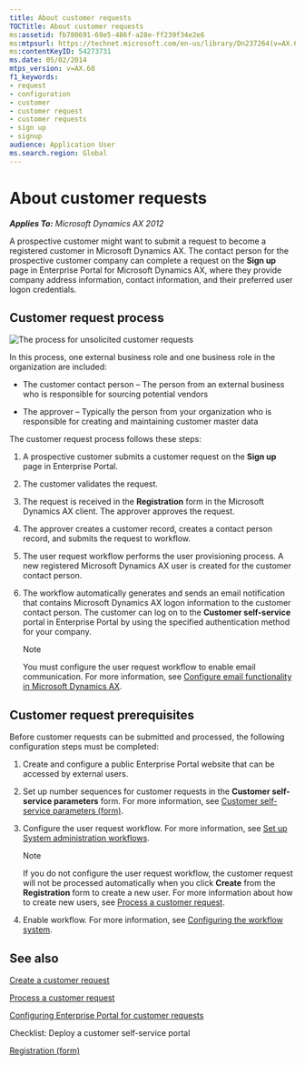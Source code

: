```yaml
---
title: About customer requests
TOCTitle: About customer requests
ms:assetid: fb780691-69e5-486f-a28e-ff239f34e2e6
ms:mtpsurl: https://technet.microsoft.com/en-us/library/Dn237264(v=AX.60)
ms:contentKeyID: 54273731
ms.date: 05/02/2014
mtps_version: v=AX.60
f1_keywords:
- request
- configuration
- customer
- customer request
- customer requests
- sign up
- signup
audience: Application User
ms.search.region: Global
---
```


# About customer requests 


_**Applies To:** Microsoft Dynamics AX 2012_

A prospective customer might want to submit a request to become a registered customer in Microsoft Dynamics AX. The contact person for the prospective customer company can complete a request on the **Sign up** page in Enterprise Portal for Microsoft Dynamics AX, where they provide company address information, contact information, and their preferred user logon credentials.

## Customer request process

![The process for unsolicited customer requests](images/Dn237264.CSSCustomerRequestProcess(AX.60).gif "The process for unsolicited customer requests")

In this process, one external business role and one business role in the organization are included:

  - The customer contact person – The person from an external business who is responsible for sourcing potential vendors

  - The approver – Typically the person from your organization who is responsible for creating and maintaining customer master data

The customer request process follows these steps:

1.  A prospective customer submits a customer request on the **Sign up** page in Enterprise Portal.

2.  The customer validates the request.

3.  The request is received in the **Registration** form in the Microsoft Dynamics AX client. The approver approves the request.

4.  The approver creates a customer record, creates a contact person record, and submits the request to workflow.

5.  The user request workflow performs the user provisioning process. A new registered Microsoft Dynamics AX user is created for the customer contact person.

6.  The workflow automatically generates and sends an email notification that contains Microsoft Dynamics AX logon information to the customer contact person. The customer can log on to the **Customer self-service** portal in Enterprise Portal by using the specified authentication method for your company.
    

    > [!NOTE]
    > <P>You must configure the user request workflow to enable email communication. For more information, see <A href="configure-email-functionality-in-microsoft-dynamics-ax.md">Configure email functionality in Microsoft Dynamics AX</A>.</P>



## Customer request prerequisites

Before customer requests can be submitted and processed, the following configuration steps must be completed:

1.  Create and configure a public Enterprise Portal website that can be accessed by external users.

2.  Set up number sequences for customer requests in the **Customer self-service parameters** form. For more information, see [Customer self-service parameters (form)](https://technet.microsoft.com/en-us/library/aa590303\(v=ax.60\)).

3.  Configure the user request workflow. For more information, see [Set up System administration workflows](set-up-system-administration-workflows.md).
    

    > [!NOTE]
    > <P>If you do not configure the user request workflow, the customer request will not be processed automatically when you click <STRONG>Create</STRONG> from the <STRONG>Registration</STRONG> form to create a new user. For more information about how to create new users, see <A href="process-a-customer-request.md">Process a customer request</A>.</P>



4.  Enable workflow. For more information, see [Configuring the workflow system](configuring-the-workflow-system.md).

## See also

[Create a customer request](create-a-customer-request.md)

[Process a customer request](process-a-customer-request.md)

[Configuring Enterprise Portal for customer requests](configuring-enterprise-portal-for-customer-requests.md)

Checklist: Deploy a customer self-service portal

[Registration (form)](https://technet.microsoft.com/en-us/library/dn277353\(v=ax.60\))

  


